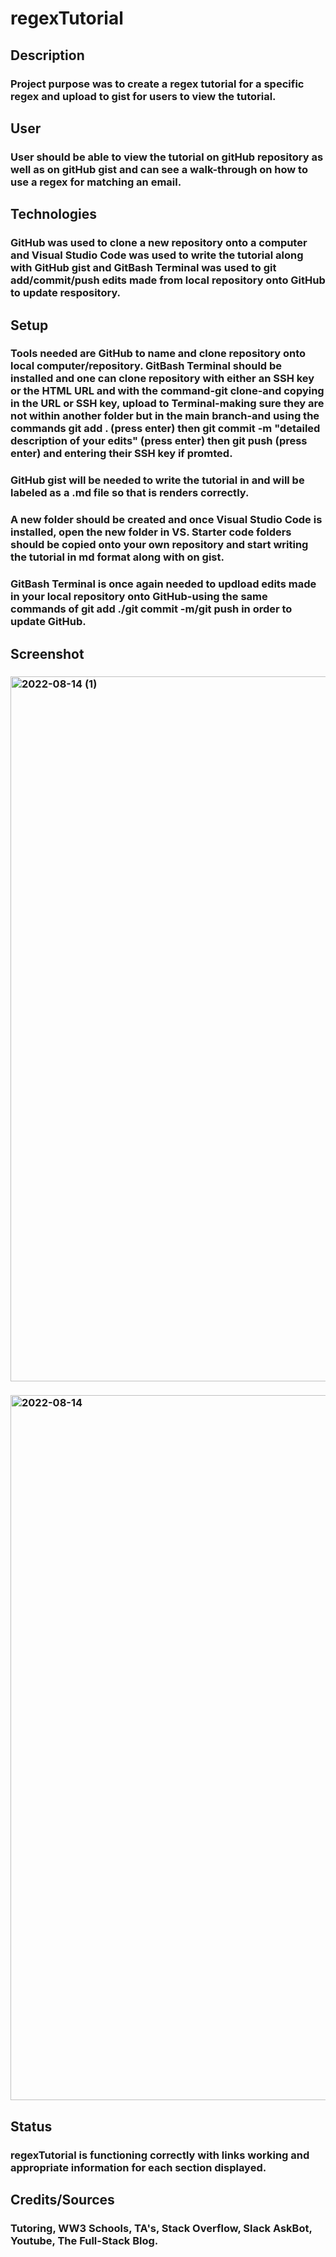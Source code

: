 # regexTutorial
## Description
### Project purpose was to create a regex tutorial for a specific regex and upload to gist for users to view the tutorial.
## User
### User should be able to view the tutorial on gitHub repository as well as on gitHub gist and can see a walk-through on how to use a regex for matching an email. 
## Technologies
### GitHub was used to clone a new repository onto a computer and Visual Studio Code was used to write the tutorial along with GitHub gist and GitBash Terminal was used to git add/commit/push edits made from local repository onto GitHub to update respository.
## Setup
### Tools needed are GitHub to name and clone repository onto local computer/repository. GitBash Terminal should be installed and one can clone repository with either an SSH key or the HTML URL and with the command-git clone-and copying in the URL or SSH key, upload to Terminal-making sure they are not within another folder but in the main branch-and using the commands git add . (press enter) then git commit -m "detailed description of your edits" (press enter) then git push (press enter) and entering their SSH key if promted.
### GitHub gist will be needed to write the tutorial in and will be labeled as a .md file so that is renders correctly.
### A new folder should be created and once Visual Studio Code is installed, open the new folder in VS. Starter code folders should be copied onto your own repository and start writing the tutorial in md format along with on gist.
### GitBash Terminal is once again needed to updload edits made in your local repository onto GitHub-using the same commands of git add ./git commit -m/git push in order to update GitHub.
## Screenshot
### <img width="1128" alt="2022-08-14 (1)" src="https://user-images.githubusercontent.com/104933717/184571238-bf08d263-bf24-4ca2-9dbf-caf336cf3409.png">
### <img width="1128" alt="2022-08-14" src="https://user-images.githubusercontent.com/104933717/184572337-d1c50a91-aa50-4bc7-b0b4-fbeee3238735.png">
## Status 
### regexTutorial is functioning correctly with links working and appropriate information for each section displayed.  
## Credits/Sources 
### Tutoring, WW3 Schools, TA's, Stack Overflow, Slack AskBot, Youtube, The Full-Stack Blog.
